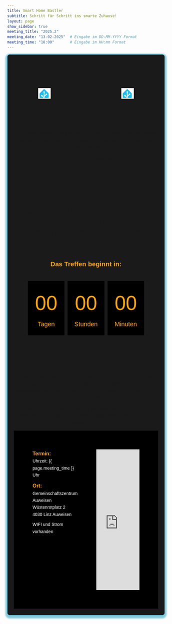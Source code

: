 ```yaml
---
title: Smart Home Bastler
subtitle: Schritt für Schritt ins smarte Zuhause!
layout: page
show_sidebar: true
meeting_title: "2025.2"
meeting_date: "13-02-2025"  # Eingabe im DD-MM-YYYY Format
meeting_time: "18:00"       # Eingabe im HH:mm Format
---
```

<div class="page-content">
<h1 style="text-align: center; line-height: 1.5;">
    Herzlich willkommen auf meiner<br>
    <span style="white-space: nowrap;">
        <img src="/img/logos/ha-logo.png" alt="Home Assistant Logo" style="width: 40px; height: auto; vertical-align: middle;"> 
        Home Assistant 
        <img src="/img/logos/ha-logo.png" alt="Home Assistant Logo" style="width: 40px; height: auto; vertical-align: middle;">
    </span>
    <br>
    Code Website
</h1>
<br>
<p style="text-align: center;">
    Auf dieser Website dreht sich alles um Code-Snippets, Codegeneratoren und Code-Vorlagen für die Einrichtung, die Erweiterung und das Design von Home Assistant.<br>
</p>
<p style="text-align: center;">
    Viel Spaß beim Schmökern, Testen und Designen.
</p>
<br>
<p style="text-align: center;">
    Beste Grüße, Maxx
</p>
<br>
<div style="margin: 20px 0;">
    <h2 style="text-align: center;">Einladung zum {{ page.meeting_title }} Home Assistant-Treffen in Linz<br>
    am <span id="meetingDay" style="margin: 0;"></span> um {{ page.meeting_time }} Uhr</h2>
</div>

<div id="countdown-container" style="text-align: center; padding: 20px;">
    <h2 id="countdown-title" style="color: orange; font-family: 'Keania One', sans-serif;">Das Treffen beginnt in:</h2>
    <div style="display: flex; justify-content: center; align-items: center; padding: 20px;" id="countdown-fields">
        <div id="days-container" style="flex: 1; background-color: black; padding: 20px; margin: 0 5px; text-align: center; color: orange; font-family: 'Keania One', sans-serif;">
            <div id="days" style="font-size: 64px;">00</div>
            <div style="font-size: 20px;">Tagen</div>
        </div>
        <div id="hours-container" style="flex: 1; background-color: black; padding: 20px; margin: 0 5px; text-align: center; color: orange; font-family: 'Keania One', sans-serif;">
            <div id="hours" style="font-size: 64px;">00</div>
            <div style="font-size: 20px;">Stunden</div>
        </div>
        <div id="minutes-container" style="flex: 1; background-color: black; padding: 20px; margin: 0 5px; text-align: center; color: orange; font-family: 'Keania One', sans-serif;">
            <div id="minutes" style="font-size: 64px;">00</div>
            <div style="font-size: 20px;">Minuten</div>
        </div>
    </div>
</div>


<h2 style="text-align: center;">Liebe Home Assistant-Enthusiasten,</h2>
<p style="text-align: center;">
    ich möchte mich herzlich für eure Teilnahme am letzten Treffen bedanken. Eure rege Beteiligung und die inspirierenden Gespräche haben dazu beigetragen, dass unsere Community weiter gewachsen ist. Vielen Dank für euer Engagement!
</p>
<p style="text-align: center;">
    Ich freue mich, euch bereits zum nächsten Treffen einzuladen.<br> 
    Bitte notiert euch den Termin für das {{ page.meeting_title }} – Home Assistant Treffen:
</p>
<div style="background-color: black; padding: 20px;">
    <div style="display: flex; padding: 20px; margin: 0;">
        <div style="flex: 1; color: white; padding: 20px; margin-right: 20px;">
            <h3 style="margin: 0; color: orange;">Termin:</h3>
            <p id="meetingDayDetails" style="margin: 0;"></p>
            <p style="margin: 0;">Uhrzeit: {{ page.meeting_time }} Uhr</p>            
            <h3 style="margin: 10px 0 0; color: orange;">Ort:</h3>
            <p style="margin: 0;">Gemeinschaftszentrum Auweisen</p>
            <p style="margin: 0;">Wüstenrotplatz 2</p>
            <p style="margin: 0;">4030 Linz Auweisen</p>            
            <p style="margin: 10px 0 0;">WIFI und Strom vorhanden</p>
        </div>
        <div style="flex: 2; padding: 20px;">
            <div class="mapouter">
                <div class="gmap_canvas">
                    <iframe class="gmap_iframe" frameborder="0" scrolling="no" marginheight="0" marginwidth="0" src="https://maps.google.com/maps?width=600&amp;height=450&amp;hl=en&amp;q=4030%20Linz%20Wüstenrotplatz%203&amp;t=h&amp;z=17&amp;ie=UTF8&amp;iwloc=B&amp;output=embed"></iframe>
                </div>
                <style>
                    .mapouter {
                        position: relative;
                        text-align: right;
                        width: 100%; /* Volle Breite */
                        height: 450px; /* Feste Höhe */
                    }
                    .gmap_canvas {
                        overflow: hidden;
                        background: none!important;
                        width: 100%; /* Volle Breite */
                        height: 450px; /* Feste Höhe */
                    }
                    .gmap_iframe {
                        width: 100%!important; /* Volle Breite */
                        height: 450px!important; /* Feste Höhe */
                    }
                </style>
            </div>
        </div>
    </div>
</div>
</div>
<style>
    .page-content {
        max-width: 100%;
        margin: auto;
        padding: 20px;
        background-color: #1a1a1a;
        font-family: Arial, sans-serif;
        line-height: 1.6;
        border: 1px solid #1598b3;
        border-radius: 8px;
        box-shadow: 0 4px 4px 6px #1598b380;
    }
</style>

<script>
    function updateMeetingDate() {
        // Parse the meeting date in DD-MM-YYYY format
        var dateParts = "{{ page.meeting_date }}".split("-");
        var meetingDate = new Date(dateParts[2], dateParts[1] - 1, dateParts[0]);

        // Format the date in German
        var options = { weekday: 'long', year: 'numeric', month: 'long', day: 'numeric' };
        var meetingDayFormatted = meetingDate.toLocaleDateString('de-DE', options);

        // Update meetingDay placeholders
        document.getElementById("meetingDay").innerHTML = meetingDayFormatted;
        var detailsElement = document.getElementById("meetingDayDetails");
        if (detailsElement) {
            detailsElement.innerHTML = meetingDayFormatted;
        }
    }

    function startCountdown() {
        // Parse the meeting date in DD-MM-YYYY format
        var dateParts = "{{ page.meeting_date }}".split("-");
        var timeParts = "{{ page.meeting_time }}".split(":");
        var meetingDate = new Date(dateParts[2], dateParts[1] - 1, dateParts[0], timeParts[0], timeParts[1]);
        var countDownDate = meetingDate.getTime();

        // Update the countdown every 1 second
        var x = setInterval(function () {
            var now = new Date().getTime();
            var distance = countDownDate - now;

            var days = Math.floor(distance / (1000 * 60 * 60 * 24));
            var hours = Math.floor((distance % (1000 * 60 * 60 * 24)) / (1000 * 60 * 60));
            var minutes = Math.floor((distance % (1000 * 60 * 60)) / (1000 * 60));

            // Update fields dynamically
            if (distance > 0) {
                document.getElementById("countdown-title").innerHTML = "Das Treffen beginnt in:";
                document.getElementById("days-container").style.display = days > 0 ? "block" : "none";
                document.getElementById("hours-container").style.display = hours > 0 ? "block" : "none";
                document.getElementById("minutes-container").style.display = minutes > 0 ? "block" : "none";

                document.getElementById("days").innerHTML = days;
                document.getElementById("hours").innerHTML = hours;
                document.getElementById("minutes").innerHTML = minutes;
            } else {
                clearInterval(x);
                document.getElementById("countdown-title").innerHTML = "Wir basteln bereits an unserem Home Assistant.<br>Stoße dazu und bastle mit!";
                document.getElementById("countdown-fields").style.display = "none";
            }
        }, 1000);
    }

    // Ensure scripts run after DOM is fully loaded
    document.addEventListener("DOMContentLoaded", function () {
        updateMeetingDate();
        startCountdown();
    });
</script>

<link rel="preconnect" href="https://fonts.googleapis.com">
<link rel="preconnect" href="https://fonts.gstatic.com" crossorigin>
<link href="https://fonts.googleapis.com/css2?family=Gugi&family=Keania+One&family=Roboto:ital,wght@0,100;0,300;0,400;0,500;0,700;0,900;1,100;1,300;1,400;1,500;1,700;1,900&display=swap" rel="stylesheet">
